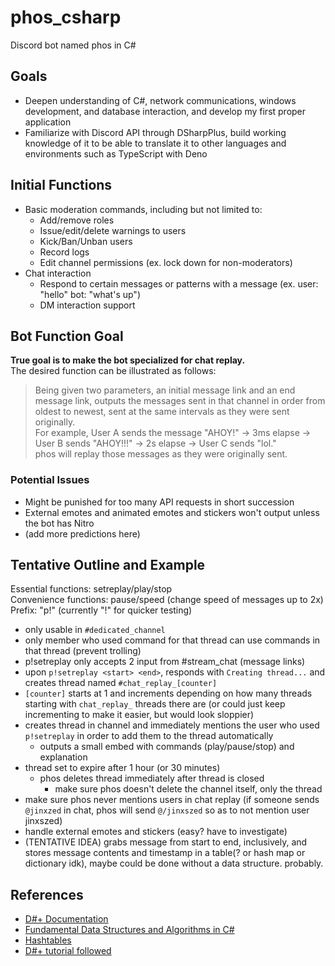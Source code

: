 # phos_csharp

Discord bot named phos in C#

## Goals

- Deepen understanding of C#, network communications, windows development, and database interaction, and develop my first proper application
- Familiarize with Discord API through DSharpPlus, build working knowledge of it to be able to translate it to other languages and environments such as TypeScript with Deno

## Initial Functions

- Basic moderation commands, including but not limited to:
    - Add/remove roles
    - Issue/edit/delete warnings to users
    - Kick/Ban/Unban users
    - Record logs
    - Edit channel permissions (ex. lock down for non-moderators)
- Chat interaction
    - Respond to certain messages or patterns with a message (ex. user: "hello" bot: "what's up")
    - DM interaction support

## Bot Function Goal

**True goal is to make the bot specialized for chat replay.**\
The desired function can be illustrated as follows:

>Being given two parameters, an initial message link and an end message link, outputs the messages sent in that channel in order from oldest to newest, sent at the same intervals as they were sent originally. \
For example, User A sends the message "AHOY!" -> 3ms elapse -> User B sends "AHOY!!!" -> 2s elapse -> User C sends "lol." \
phos will replay those messages as they were originally sent. 

### Potential Issues

- Might be punished for too many API requests in short succession
- External emotes and animated emotes and stickers won't output unless the bot has Nitro  
- (add more predictions here)

## Tentative Outline and Example

Essential functions: setreplay/play/stop\
Convenience functions: pause/speed (change speed of messages up to 2x)\
Prefix: "p!" (currently "!" for quicker testing)

- only usable in `#dedicated_channel`
- only member who used command for that thread can use commands in that thread (prevent trolling)
- p!setreplay only accepts 2 input from #stream_chat (message links)
- upon `p!setreplay <start> <end>`, responds with `Creating thread...` and creates thread named `#chat_replay_[counter]`
- `[counter]` starts at 1 and increments depending on how many threads starting with `chat_replay_` threads there are (or could just keep incrementing to make it easier, but would look sloppier)
- creates thread in channel and immediately mentions the user who used `p!setreplay` in order to add them to the thread automatically
    - outputs a small embed with commands (play/pause/stop) and explanation
- thread set to expire after 1 hour (or 30 minutes)
    - phos deletes thread immediately after thread is closed
        - make sure phos doesn't delete the channel itself, only the thread 
- make sure phos never mentions users in chat replay (if someone sends `@jinxzed` in chat, phos will send `@/jinxszed` so as to not mention user jinxszed)
- handle external emotes and stickers (easy? have to investigate)
- (TENTATIVE IDEA) grabs message from start to end, inclusively, and stores message contents and timestamp in a table(? or hash map or dictionary idk), maybe could be done without a data structure. probably.

## References

- [D#+ Documentation](https://dsharpplus.github.io/DSharpPlus/)
- [Fundamental Data Structures and Algorithms in C#](https://dev.to/adavidoaiei/fundamental-data-structures-and-algorithms-in-c-4ocf)
- [Hashtables](https://dev.to/adavidoaiei/fundamental-data-structures-and-algorithms-in-c-4ocf#hashtable)
- [D#+ tutorial followed](https://www.youtube.com/playlist?list=PLS6sInD7ThM0Zb8F_KBl4T_jGF1e3apsc)